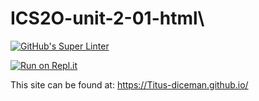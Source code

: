 # ICS2O-unit-2-01-html\

[![GitHub's Super Linter](https://github.com/Titus-diceman/<REPOSITORY>/workflows/GitHub's%20Super%20Linter/badge.svg)](https://github.com/Titus-diceman/<REPOSITORY>/actions)

[![Run on Repl.it](https://repl.it/badge/github/Titus-diceman/<REPOSITORY>)](https://repl.it/github/Titus-diceman/<REPOSITORY>)

This site can be found at: [https://Titus-diceman.github.io/<REPOSITORY>](https://Titus-diceman.github.io/<REPOSITORY>)
